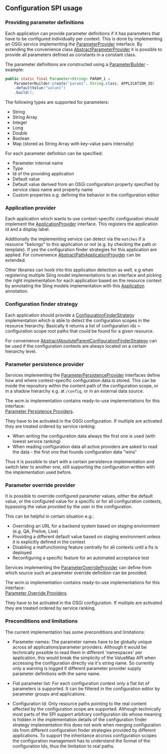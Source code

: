 ## Configuration SPI usage

### Providing parameter definitions

Each application can provide parameter definitions if it has parameters that have to be configured individually
per context. This is done by implementing an OSGi service implementing the [ParameterProvider][parameter-provider]
interface. By extending the convenience class [AbstractParameterProvider][abstract-parameter-provider] it is possible
to provide all parameters defined as constants in a constant class.

The parameter definitions are constructed using a [ParameterBuilder][parameter-builder] - example:

```java
public static final Parameter<String> PARAM_1 =
    ParameterBuilder.create("param1", String.class, APPLICATION_ID)
    .defaultValue("value1")
    .build();
```

The following types are supported for parameters:

- String
- String Array
- Integer
- Long
- Double
- Boolean
- Map (stored as String Array with key-value pairs internally)

For each parameter definition can be specified:

- Parameter internal name
- Type
- Id of the providing application
- Default value
- Default value derived from an OSGi configuration property specified by service class name and property name
- Custom properties e.g. defining the behavior in the configuration editor


### Application provider

Each application which wants to use context-specific configuration should implement the
[ApplicationProvider][application-provider] interface. This registers the application id and a display label.

Additionally the implementing service can detect via the `matches` if a resource "belongs" to this application or
not (e.g. by checking the path or template). If yes the configuration finder strategies for this application are
applied. For convenience [AbstractPathApplicationProvider][abstract-path-application-provider] can be extended.

Other libraries can hook into this application detection as well, e.g when registering multiple Sling model
implementations to an interface and picking the right implementation for each application based on the resource
context by annotating the Sling models implementation with this [Application][application-annotation] annotation.


### Configuration finder strategy

Each application should provide a [ConfigurationFinderStrategy][finder-strategy] implementation which is able
to detect the configuration scopes in the resource hierarchy. Basically it returns a list of configuration ids
= configuration scope root paths that could be found for a given resource.

For convenience [AbstractAbsoluteParentConfigurationFinderStrategy][abstract-finder-strategy] can be used
if the configuration contexts are always located on a certain hierarchy level.


### Parameter persistence provider

Services implementing the [ParameterPersistenceProvider][persistence-provider] interfaces define how and where
context-specific configuration data is stored. This can be inside the repository within the content path of the
configuration scope, or in a shadow hierarchy e.g. at `/config`, or in an external data source.

The wcm.io implementation contains ready-to-use implementations for this interface:<br/>
[Parameter Persistence Providers][core-persistence-providers].

They have to be activated in the OSGi configuration. If multiple are activated they are treated ordered by
service ranking:

- When writing the configuration data always the first one is used (with lowest service ranking)
- When reading configuration data all active providers are asked to read the data - the first one that
  founds configuration data "wins"

Thus it is possible to start with a certain persistence implementation and switch later to another one, still
supporting the configuration written with the implementation used before.


### Parameter override provider

It is possible to override configured parameter values, either the default value, or the configured value for a
specific or for all configuration contexts, bypassing the value provided by the user in the configuration.

This can be helpful in certain situation e.g.:

- Overriding an URL for a backend system based on staging environment (e.g. QA, Prelive, Live)
- Providing a different default value based on staging environment unless it is explicitly defined in the context
- Disabling a malfunctioning feature centrally for all contexts until a fix is deployed
- Reconfiguring a specific feature for an automated acceptance test

Services implementing the [ParameterOverrideProvider][override-provider] can define from which source such an
parameter override definition can be provided.

The wcm.io implementation contains ready-to-use implementations for this interface:<br/>
[Parameter Override Providers][core-override-providers].

They have to be activated in the OSGi configuration. If multiple are activated they are treated ordered by
service ranking.


### Preconditions and limitations

The current implementation has some preconditions and limitations:

- Parameter names: The parameter names have to be globally unique across all applications/parameter providers.
  Although it would be technically possible to read them in different 'namespaces' per application, this would
  break the simplicity of the ValueMap API when accessing the configuration directly via it's string name. So
  currently only a warning is logged if different parameter provider supply parameter definitions with the same name.

- Flat parameter list: For each configuration context only a flat list of parameters is supported. It can be
  filtered in the configuration editor by parameter groups and applications.

- Configuration Id: Only resource paths pointing to the real content affected by the configuration scope are supported.
  Although technically most parts of the SPI support arbitrary configuration ids whose meaning is hidden
  in the implementation details of the configuration finder strategy implementation this does not work when
  merging configuration ids from different configuration finder strategies provided by different applications. To
  support the inheritance accross configuration scopes the configuration management has to understand the format
  of the configuration Ids, thus the limitation to real paths.




[parameter-builder]: apidocs/io/wcm/config/api/ParameterBuilder.html
[parameter-provider]: apidocs/io/wcm/config/spi/ParameterProvider.html
[abstract-parameter-provider]: apidocs/io/wcm/config/spi/helpers/AbstractParameterProvider.html
[application-provider]: apidocs/io/wcm/config/spi/ApplicationProvider.html
[abstract-path-application-provider]: apidocs/io/wcm/config/spi/helpers/AbstractPathApplicationProvider.html
[finder-strategy]: apidocs/io/wcm/config/spi/ConfigurationFinderStrategy.html
[abstract-finder-strategy]: apidocs/io/wcm/config/spi/helpers/AbstractAbsoluteParentConfigurationFinderStrategy.html
[persistence-provider]: apidocs/io/wcm/config/spi/ParameterPersistenceProvider.html
[override-provider]: apidocs/io/wcm/config/spi/ParameterOverrideProvider.html
[application-annotation]: apidocs/io/wcm/config/spi/annotations/Application.html
[core-persistence-providers]: ../core/persistence-providers.html
[core-override-providers]: ../core/override-providers.html
